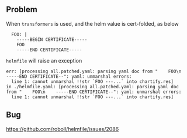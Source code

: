 ## Problem

When `transformers` is used, and the helm value is cert-folded, as below

```
  FOO: |
    -----BEGIN CERTIFICATE-----
    FOO
    -----END CERTIFICATE-----
```

`helmfile` will raise an exception

```
err: [processing all.patched.yaml: parsing yaml doc from "    FOO\n    -----END CERTIFICATE--": yaml: unmarshal errors:
  line 1: cannot unmarshal !!str `FOO ---...` into chartify.res]
in ./helmfile.yaml: [processing all.patched.yaml: parsing yaml doc from "    FOO\n    -----END CERTIFICATE--": yaml: unmarshal errors:
  line 1: cannot unmarshal !!str `FOO ---...` into chartify.res]
```

## Bug

https://github.com/roboll/helmfile/issues/2086
